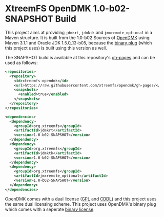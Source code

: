 XtreemFS OpenDMK 1.0-b02-SNAPSHOT Build
=======================================

This project aims at providing `jdmkrt`, `jdmktk` and `jmxremote_optional` in a Maven structure. It is built from the 1.0-b02 Sources of [OpenDMK](https://opendmk.java.net/) using Maven 3.1.1 and Oracle JDK 1.5.0_13-b05, because the [binary plug](https://opendmk.java.net/download/index.html#BinaryComponents) (which this project uses) is built using this version as well.

The SNAPSHOT build is available at this repository's [gh-pages](https://github.com/xtreemfs/opendmk/tree/gh-pages) and can be used as follows:

```XML
<repositories>
  <repository>
    <id>xtreemfs-opendmk</id>
    <url>https://raw.githubusercontent.com/xtreemfs/opendmk/gh-pages/</url>
    <snapshots>
      <enabled>true</enabled>
    </snapshots>
  </repository>
</repositories>

<dependencies>
  <dependency>
    <groupId>org.xtreemfs</groupId>
    <artifactId>jdmkrt</artifactId>
    <version>1.0-b02-SNAPSHOT</version>
  </dependency>
  <dependency>
    <groupId>org.xtreemfs</groupId>
    <artifactId>jdmktk</artifactId>
    <version>1.0-b02-SNAPSHOT</version>
  </dependency>
  <dependency>
    <groupId>org.xtreemfs</groupId>
    <artifactId>jmxremote_optional</artifactId>
    <version>1.0-b02-SNAPSHOT</version>
  </dependency>
</dependencies>
```

OpenDMK comes with a dual license ([GPL](https://opendmk.java.net/legal_notices/LICENSE_GPL.txt) and [CDDL](https://opendmk.java.net/legal_notices/LICENSE_CDDL.txt)) and this project uses the same dual licensing scheme. This project uses OpenDMK's binary plug which comes with a seperate [binary license](https://opendmk.java.net/legal_notices/LICENSE_BINARY.txt).
